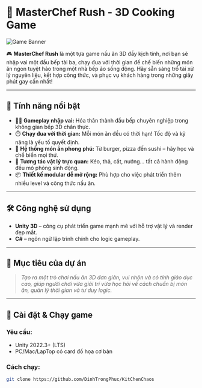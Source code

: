 # 🍳 **MasterChef Rush - 3D Cooking Game**

![Game Banner](https://ibb.co/4Zd8T5JP) 

🎮 **MasterChef Rush** là một tựa game nấu ăn 3D đầy kịch tính, nơi bạn sẽ nhập vai một đầu bếp tài ba, chạy đua với thời gian để chế biến những món ăn ngon tuyệt hảo trong một nhà bếp ảo sống động. Hãy sẵn sàng trổ tài xử lý nguyên liệu, kết hợp công thức, và phục vụ khách hàng trong những giây phút gay cấn nhất!

---

## 🚀 Tính năng nổi bật

- 🧑‍🍳 **Gameplay nhập vai:** Hóa thân thành đầu bếp chuyên nghiệp trong không gian bếp 3D chân thực.
- ⏱️ **Chạy đua với thời gian:** Mỗi món ăn đều có thời hạn! Tốc độ và kỹ năng là yếu tố quyết định.
- 🍲 **Hệ thống món ăn phong phú:** Từ burger, pizza đến sushi – hãy học và chế biến mọi thứ.
- 🧂 **Tương tác vật lý trực quan:** Kéo, thả, cắt, nướng... tất cả hành động đều mô phỏng sinh động.
- 📦 **Thiết kế modular dễ mở rộng:** Phù hợp cho việc phát triển thêm nhiều level và công thức nấu ăn.

---

## 🛠️ Công nghệ sử dụng

- **Unity 3D** – công cụ phát triển game mạnh mẽ với hỗ trợ vật lý và render đẹp mắt.
- **C#** – ngôn ngữ lập trình chính cho logic gameplay.

---

## 🎯 Mục tiêu của dự án

> *Tạo ra một trò chơi nấu ăn 3D đơn giản, vui nhộn và có tính giáo dục cao, giúp người chơi vừa giải trí vừa học hỏi về cách chuẩn bị món ăn, quản lý thời gian và tư duy logic.*

---

## 🔧 Cài đặt & Chạy game

### Yêu cầu:
- Unity 2022.3+ (LTS)
- PC/Mac/LapTop có card đồ họa cơ bản

### Cách chạy:
```bash
git clone https://github.com/DinhTrongPhuc/KitChenChaos
